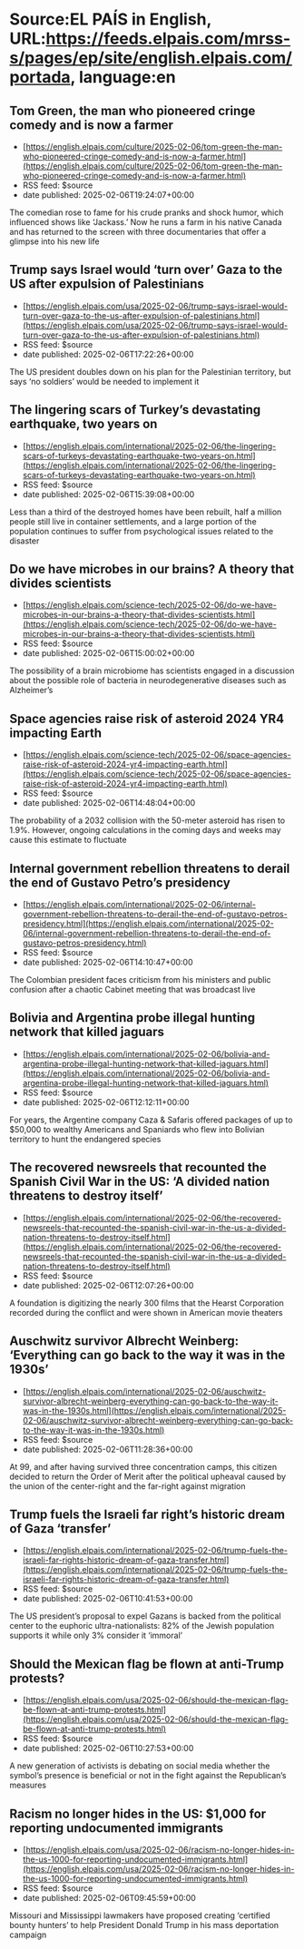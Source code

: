 # Source:EL PAÍS in English, URL:https://feeds.elpais.com/mrss-s/pages/ep/site/english.elpais.com/portada, language:en

## Tom Green, the man who pioneered cringe comedy and is now a farmer
 - [https://english.elpais.com/culture/2025-02-06/tom-green-the-man-who-pioneered-cringe-comedy-and-is-now-a-farmer.html](https://english.elpais.com/culture/2025-02-06/tom-green-the-man-who-pioneered-cringe-comedy-and-is-now-a-farmer.html)
 - RSS feed: $source
 - date published: 2025-02-06T19:24:07+00:00

The comedian rose to fame for his crude pranks and shock humor, which influenced shows like ‘Jackass.’ Now he runs a farm in his native Canada and has returned to the screen with three documentaries that offer a glimpse into his new life

## Trump says Israel would ‘turn over’ Gaza to the US after expulsion of Palestinians
 - [https://english.elpais.com/usa/2025-02-06/trump-says-israel-would-turn-over-gaza-to-the-us-after-expulsion-of-palestinians.html](https://english.elpais.com/usa/2025-02-06/trump-says-israel-would-turn-over-gaza-to-the-us-after-expulsion-of-palestinians.html)
 - RSS feed: $source
 - date published: 2025-02-06T17:22:26+00:00

The US president doubles down on his plan for the Palestinian territory, but says ‘no soldiers’ would be needed to implement it

## The lingering scars of Turkey’s devastating earthquake, two years on
 - [https://english.elpais.com/international/2025-02-06/the-lingering-scars-of-turkeys-devastating-earthquake-two-years-on.html](https://english.elpais.com/international/2025-02-06/the-lingering-scars-of-turkeys-devastating-earthquake-two-years-on.html)
 - RSS feed: $source
 - date published: 2025-02-06T15:39:08+00:00

Less than a third of the destroyed homes have been rebuilt, half a million people still live in container settlements, and a large portion of the population continues to suffer from psychological issues related to the disaster

## Do we have microbes in our brains? A theory that divides scientists
 - [https://english.elpais.com/science-tech/2025-02-06/do-we-have-microbes-in-our-brains-a-theory-that-divides-scientists.html](https://english.elpais.com/science-tech/2025-02-06/do-we-have-microbes-in-our-brains-a-theory-that-divides-scientists.html)
 - RSS feed: $source
 - date published: 2025-02-06T15:00:02+00:00

The possibility of a brain microbiome has scientists engaged in a discussion about the possible role of bacteria in neurodegenerative diseases such as Alzheimer’s

## Space agencies raise risk of asteroid 2024 YR4 impacting Earth
 - [https://english.elpais.com/science-tech/2025-02-06/space-agencies-raise-risk-of-asteroid-2024-yr4-impacting-earth.html](https://english.elpais.com/science-tech/2025-02-06/space-agencies-raise-risk-of-asteroid-2024-yr4-impacting-earth.html)
 - RSS feed: $source
 - date published: 2025-02-06T14:48:04+00:00

The probability of a 2032 collision with the 50-meter asteroid has risen to 1.9%. However, ongoing calculations in the coming days and weeks may cause this estimate to fluctuate

## Internal government rebellion threatens to derail the end of Gustavo Petro’s presidency
 - [https://english.elpais.com/international/2025-02-06/internal-government-rebellion-threatens-to-derail-the-end-of-gustavo-petros-presidency.html](https://english.elpais.com/international/2025-02-06/internal-government-rebellion-threatens-to-derail-the-end-of-gustavo-petros-presidency.html)
 - RSS feed: $source
 - date published: 2025-02-06T14:10:47+00:00

The Colombian president faces criticism from his ministers and public confusion after a chaotic Cabinet meeting that was broadcast live

## Bolivia and Argentina probe illegal hunting network that killed jaguars
 - [https://english.elpais.com/international/2025-02-06/bolivia-and-argentina-probe-illegal-hunting-network-that-killed-jaguars.html](https://english.elpais.com/international/2025-02-06/bolivia-and-argentina-probe-illegal-hunting-network-that-killed-jaguars.html)
 - RSS feed: $source
 - date published: 2025-02-06T12:12:11+00:00

For years, the Argentine company Caza & Safaris offered packages of up to $50,000 to wealthy Americans and Spaniards who flew into Bolivian territory to hunt the endangered species

## The recovered newsreels that recounted the Spanish Civil War in the US: ‘A divided nation threatens to destroy itself’
 - [https://english.elpais.com/international/2025-02-06/the-recovered-newsreels-that-recounted-the-spanish-civil-war-in-the-us-a-divided-nation-threatens-to-destroy-itself.html](https://english.elpais.com/international/2025-02-06/the-recovered-newsreels-that-recounted-the-spanish-civil-war-in-the-us-a-divided-nation-threatens-to-destroy-itself.html)
 - RSS feed: $source
 - date published: 2025-02-06T12:07:26+00:00

A foundation is digitizing the nearly 300 films that the Hearst Corporation recorded during the conflict and  were shown in American movie theaters

## Auschwitz survivor Albrecht Weinberg: ‘Everything can go back to the way it was in the 1930s’
 - [https://english.elpais.com/international/2025-02-06/auschwitz-survivor-albrecht-weinberg-everything-can-go-back-to-the-way-it-was-in-the-1930s.html](https://english.elpais.com/international/2025-02-06/auschwitz-survivor-albrecht-weinberg-everything-can-go-back-to-the-way-it-was-in-the-1930s.html)
 - RSS feed: $source
 - date published: 2025-02-06T11:28:36+00:00

At 99, and after having survived three concentration camps, this citizen decided to return the Order of Merit after the political upheaval caused by the union of the center-right and the far-right against migration

## Trump fuels the Israeli far right’s historic dream of Gaza ‘transfer’
 - [https://english.elpais.com/international/2025-02-06/trump-fuels-the-israeli-far-rights-historic-dream-of-gaza-transfer.html](https://english.elpais.com/international/2025-02-06/trump-fuels-the-israeli-far-rights-historic-dream-of-gaza-transfer.html)
 - RSS feed: $source
 - date published: 2025-02-06T10:41:53+00:00

The US president’s proposal to expel Gazans is backed from the political center to the euphoric ultra-nationalists: 82% of the Jewish population supports it while only 3% consider it ‘immoral’

## Should the Mexican flag be flown at anti-Trump protests?
 - [https://english.elpais.com/usa/2025-02-06/should-the-mexican-flag-be-flown-at-anti-trump-protests.html](https://english.elpais.com/usa/2025-02-06/should-the-mexican-flag-be-flown-at-anti-trump-protests.html)
 - RSS feed: $source
 - date published: 2025-02-06T10:27:53+00:00

A new generation of activists is debating on social media whether the symbol’s presence is beneficial or not in the fight against the Republican’s measures

## Racism no longer hides in the US: $1,000 for reporting undocumented immigrants
 - [https://english.elpais.com/usa/2025-02-06/racism-no-longer-hides-in-the-us-1000-for-reporting-undocumented-immigrants.html](https://english.elpais.com/usa/2025-02-06/racism-no-longer-hides-in-the-us-1000-for-reporting-undocumented-immigrants.html)
 - RSS feed: $source
 - date published: 2025-02-06T09:45:59+00:00

Missouri and Mississippi lawmakers have proposed creating ‘certified bounty hunters’ to help President Donald Trump in his mass deportation campaign

